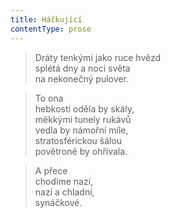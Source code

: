 ```yaml
---
title: Háčkující
contentType: prose
---
```


> Dráty tenkými jako ruce hvězd  
> splétá dny a noci světa  
> na nekonečný pulover.

  

> To ona  
> hebkostí oděla by skály,  
> měkkými tunely rukávů  
> vedla by námořní míle,  
> stratosférickou šálou  
> povětroně by ohřívala.

  

> A přece  
> chodíme nazí,  
> nazí a chladní,  
> synáčkové.
